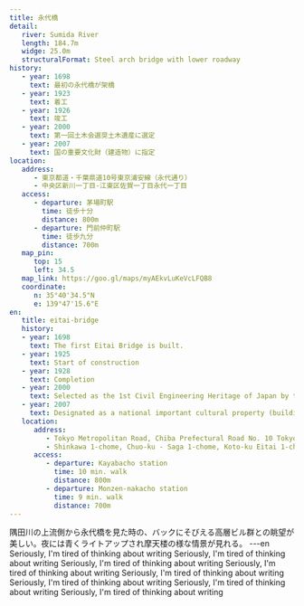 ```yaml
---
title: 永代橋
detail:
   river: Sumida River
   length: 184.7m
   widge: 25.0m
   structuralFormat: Steel arch bridge with lower roadway
history:
   - year: 1698
     text: 最初の永代橋が架橋
   - year: 1923
     text: 着工
   - year: 1926
     text: 竣工
   - year: 2000
     text: 第一回土木会選奨土木遺産に選定
   - year: 2007
     text: 国の重要文化財（建造物）に指定
location:
   address:
      - 東京都道・千葉県道10号東京浦安線（永代通り）
      - 中央区新川一丁目-江東区佐賀一丁目永代一丁目
   access:
      - departure: 茅場町駅
        time: 徒歩十分
        distance: 800m
      - departure: 門前仲町駅
        time: 徒歩九分
        distance: 700m
   map_pin:
      top: 15
      left: 34.5
   map_link: https://goo.gl/maps/myAEkvLuKeVcLFQB8
   coordinate:
      n: 35°40'34.5"N
      e: 139°47'15.6"E
en:
   title: eitai-bridge
   history:
   - year: 1698
     text: The first Eitai Bridge is built.
   - year: 1925
     text: Start of construction
   - year: 1928
     text: Completion
   - year: 2000
     text: Selected as the 1st Civil Engineering Heritage of Japan by the Japan Society of Civil Engineers
   - year: 2007
     text: Designated as a national important cultural property (building)
   location:
      address:
         - Tokyo Metropolitan Road, Chiba Prefectural Road No. 10 Tokyo Urayasu Line (Eitai Street)
         - Shinkawa 1-chome, Chuo-ku - Saga 1-chome, Koto-ku Eitai 1-chome
      access:
         - departure: Kayabacho station
           time: 10 min. walk
           distance: 800m
         - departure: Monzen-nakacho station
           time: 9 min. walk
           distance: 700m
---
```

隅田川の上流側から永代橋を見た時の、バックにそびえる高層ビル群との眺望が美しい。夜には青くライトアップされ摩天楼の様な情景が見れる。
---en
Seriously, I'm tired of thinking about writing Seriously, I'm tired of thinking about writing Seriously, I'm tired of thinking about writing Seriously, I'm tired of thinking about writing Seriously, I'm tired of thinking about writing Seriously, I'm tired of thinking about writing Seriously, I'm tired of thinking about writing Seriously, I'm tired of thinking about writing
